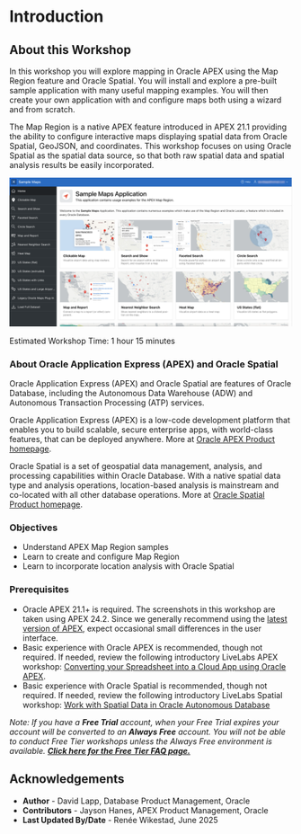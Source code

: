 # Introduction

## About this Workshop

In this workshop you will explore mapping in Oracle APEX using the Map Region feature and Oracle Spatial. You will install and explore a pre-built sample application with many useful mapping examples. You will then create your own application with and configure maps both using a wizard and from scratch.

The Map Region is a native APEX feature introduced in APEX 21.1 providing the ability to configure interactive maps displaying spatial data from Oracle Spatial, GeoJSON, and coordinates. This workshop focuses on using Oracle Spatial as the spatial data source, so that both raw spatial data and spatial analysis results be easily incorporated.

![Sample Maps App](./images/intro-01.png "Oracle Application Express - Sample Maps Application ")

Estimated Workshop Time: 1 hour 15 minutes

### About Oracle Application Express (APEX) and Oracle Spatial

Oracle Application Express (APEX) and Oracle Spatial are features of Oracle Database, including the Autonomous Data Warehouse (ADW) and Autonomous Transaction Processing (ATP) services.

Oracle Application Express (APEX) is a low-code development platform that enables you to build scalable, secure enterprise apps, with world-class features, that can be deployed anywhere. More at [Oracle APEX Product homepage](https://apex.oracle.com).

Oracle Spatial is a set of geospatial data management, analysis, and processing capabilities within Oracle Database. With a native spatial data type and analysis operations, location-based analysis is mainstream and co-located with all other database operations. More at [Oracle Spatial Product homepage](https://www.oracle.com/database/spatial-database/).

### Objectives

* Understand APEX Map Region samples
* Learn to create and configure Map Region
* Learn to incorporate location analysis with Oracle Spatial

### Prerequisites

* Oracle APEX 21.1+ is required. The screenshots in this workshop are taken using APEX 24.2. Since we generally recommend using the [latest version of APEX](https://www.oracle.com/tools/downloads/apex-downloads/), expect occasional small differences in the user interface.
* Basic experience with Oracle APEX is recommended, though not required. If needed, review the following introductory LiveLabs APEX workshop: [Converting your Spreadsheet into a Cloud App using Oracle APEX](https://livelabs.oracle.com/pls/apex/r/dbpm/livelabs/view-workshop?wid=631).
* Basic experience with Oracle Spatial is recommended, though not required. If needed, review the following introductory LiveLabs Spatial workshop: [Work with Spatial Data in Oracle Autonomous Database](https://livelabs.oracle.com/pls/apex/dbpm/r/livelabs/view-workshop?wid=736)

*Note: If you have a **Free Trial** account, when your Free Trial expires your account will be converted to an **Always Free** account. You will not be able to conduct Free Tier workshops unless the Always Free environment is available. **[Click here for the Free Tier FAQ page.](https://www.oracle.com/cloud/free/faq.html)***

## Acknowledgements

* **Author** - David Lapp, Database Product Management, Oracle
* **Contributors** - Jayson Hanes, APEX Product Management, Oracle
* **Last Updated By/Date** - Renée Wikestad, June 2025

